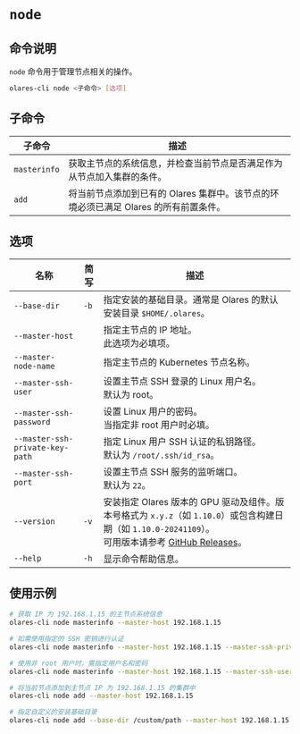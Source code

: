 # `node`

## 命令说明

`node` 命令用于管理节点相关的操作。

```bash
olares-cli node <子命令> [选项]
```

## 子命令

| 子命令          | 描述                                                 |
|--------------|----------------------------------------------------|
| `masterinfo` | 获取主节点的系统信息，并检查当前节点是否满足作为从节点加入集群的条件。                |
| `add`        | 将当前节点添加到已有的 Olares 集群中。该节点的环境必须已满足 Olares 的所有前置条件。 |

## 选项

| 名称                              | 简写   | 描述                                                                                                                                                         |
|---------------------------------|------|------------------------------------------------------------------------------------------------------------------------------------------------------------|
| `--base-dir`                    | `-b` | 指定安装的基础目录。通常是 Olares 的默认安装目录 `$HOME/.olares`。                                                                                                              |
| `--master-host`                 |      | 指定主节点的 IP 地址。<br>此选项为必填项。                                                                                                                                  |
| `--master-node-name`            |      | 指定主节点的 Kubernetes 节点名称。                                                                                                                                    |
| `--master-ssh-user`             |      | 设置主节点 SSH 登录的 Linux 用户名。<br>默认为 root。                                                                                                                      |
| `--master-ssh-password`         |      | 设置 Linux 用户的密码。<br>当指定非 root 用户时必填。                                                                                                                        |
| `--master-ssh-private-key-path` |      | 指定 Linux 用户 SSH 认证的私钥路径。<br>默认为 `/root/.ssh/id_rsa`。                                                                                                       |
| `--master-ssh-port`             |      | 设置主节点 SSH 服务的监听端口。<br>默认为 `22`。                                                                                                                            |
| `--version`                     | `-v` | 安装指定 Olares 版本的 GPU 驱动及组件。版本号格式为 `x.y.z`（如 `1.10.0`）或包含构建日期（如 `1.10.0-20241109`）。<br>可用版本请参考 [GitHub Releases](https://github.com/beclab/Olares/releases)。 | |
| `--help`                        | `-h` | 显示命令帮助信息。                                                                                                                                                  |

## 使用示例

```bash
# 获取 IP 为 192.168.1.15 的主节点系统信息
olares-cli node masterinfo --master-host 192.168.1.15

# 如需使用指定的 SSH 密钥进行认证
olares-cli node masterinfo --master-host 192.168.1.15 --master-ssh-private-key-path /home/olares/.ssh/id_rsa

# 使用非 root 用户时，需指定用户名和密码
olares-cli node masterinfo --master-host 192.168.1.15 --master-ssh-user olares --master-ssh-password password123

# 将当前节点添加到主节点 IP 为 192.168.1.15 的集群中
olares-cli node add --master-host 192.168.1.15

# 指定自定义的安装基础目录
olares-cli node add --base-dir /custom/path --master-host 192.168.1.15
```


